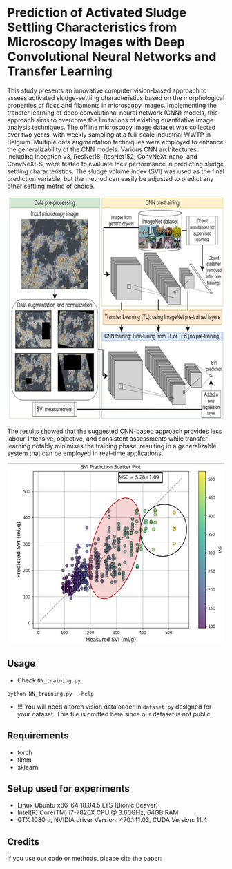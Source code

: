 

# Prediction of Activated Sludge Settling Characteristics from Microscopy Images with Deep Convolutional Neural Networks and Transfer Learning


This study presents an innovative computer vision-based approach to assess activated sludge-settling characteristics based on the morphological properties of flocs and filaments in microscopy images. Implementing the transfer learning of deep convolutional neural network (CNN) models, this approach aims to overcome the limitations of existing quantitative image analysis techniques. The offline microscopy image dataset was collected over two years, with weekly sampling at a full-scale industrial WWTP in Belgium. Multiple data augmentation techniques were employed to enhance the generalizability of the CNN models. Various CNN architectures, including Inception v3, ResNet18, ResNet152, ConvNeXt-nano, and ConvNeXt-S, were tested to evaluate their performance in predicting sludge settling characteristics. The sludge volume index (SVI) was used as the final prediction variable, but the method can easily be adjusted to predict any other settling metric of choice.

<p align="center">
    <img src="diagram1.jpg" height="520px">
</p>

The results showed that the suggested CNN-based approach provides less labour-intensive, objective, and consistent assessments while transfer learning notably minimises the training phase, resulting in a generalizable system that can be employed in real-time applications. 

<p align="center">
    <img src="results.jpg" height="420px">
</p>

## Usage

* Check ```NN_training.py```
```
python NN_training.py --help
```
* !!! You will need a torch vision dataloader in ```dataset.py``` designed for your dataset. This file is omitted here since our dataset is not public.

## Requirements

* torch
* timm
* sklearn


## Setup used for experiments

* Linux Ubuntu x86-64 18.04.5 LTS (Bionic Beaver)
* Intel(R) Core(TM) i7-7820X CPU @ 3.60GHz, 64GB RAM
* GTX 1080 ti, NVIDIA driver Version: 470.141.03, CUDA Version: 11.4


## Credits

If you use our code or methods, please cite the paper:


